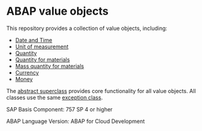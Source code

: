 # ABAP value objects
This repository provides a collection of value objects, including:

* [Date and Time](src/zcl_vo_date.clas.abap)
* [Unit of measurement](src/zcl_vo_uom.clas.abap)
* [Quantity](src/zcl_vo_quantity.clas.abap)
* [Quantity for materials](src/zcl_vo_quantity_material.clas.abap)
* [Mass quantity for materials](src/zcl_vo_quantity_material_mass.clas.abap)
* [Currency](src/zcl_vo_currency.clas.abap)
* [Money](src/zcl_vo_money.clas.abap)

The [abstract superclass](src/zcl_value_object.clas.abap) provides core functionality for all value objects. All classes use the same [exception class](src/zcx_value_object.clas.abap).

SAP Basis Component: 757 SP 4 or higher

ABAP Language Version: ABAP for Cloud Development
